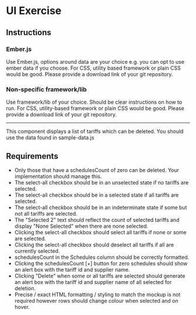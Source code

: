 # UI Exercise

## Instructions

### Ember.js
Use Ember.js, options around data are your choice e.g. you can opt to use ember data if you choose.  For CSS, utility based framework or plain CSS would be good.  Please provide a download link of your git repository.

### Non-specific framework/lib
Use framework/lib of your choice.  Should be clear instructions on how to run.  For CSS, utility-based framework or plain CSS would be good.  Please provide a download link of your git repository.

----

This component displays a list of tariffs which can be deleted. You should use the data found in ​sample-data.js

## Requirements

* Only those that have a ​schedulesCount​ of zero can be deleted. Your implementation should manage this.
* The select-all checkbox should be in an unselected state if no tariffs are selected.
* The select-all checkbox should be in a selected state if all tariffs are selected.
* The select-all checkbox should be in an indeterminate state if some but not all tariffs
are selected.
* The "Selected 2" text should reflect the count of selected tariffs and display "None
Selected" when there are none selected.
* Clicking the select-all checkbox should select all tariffs if none or some are selected.
* Clicking the select-all checkbox should deselect all tariffs if all are currently selected.
* schedulesCount​ in the Schedules column should be correctly formatted.
* Clicking the ​schedulesCount​ [+] button for zero schedules should show an alert box
with the tariff id and supplier name.
* Clicking "Delete" when some or all tariffs are selected should generate an alert box
with the tariff id and supplier name of all selected for deletion.
* Precise / exact HTML formatting / styling to match the mockup is not required
however rows should change colour when selected and on hover.
